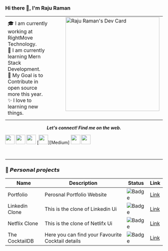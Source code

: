 
### Hi there 👋, I'm Raju Raman


 
<table>
<tr>
  <td valign="center width-100">
    🎓 I am currently working at RightMove Technology.<br/>
    🌱 I am currently learning Mern Stack Development. <br/>
    🎯 My Goal is to Contribute in open source more this year.<br/>
    ✨ I love to learning new things.<br/>
<td>
     &nbsp;&nbsp;&nbsp;&nbsp;&nbsp;&nbsp;&nbsp;&nbsp;<a href="https://app.daily.dev/rajuraman45"><img src="https://api.daily.dev/devcards/a58efc16599946f791b1afc3ad09a11a.png?r=1tj" width="300" alt="Raju Raman's Dev Card"/></a>&nbsp;&nbsp;&nbsp;&nbsp;&nbsp;&nbsp;&nbsp;
  </td>

</tr>
</table>


<p align="center">
  <b><i>Let's connect! Find me on the web.</i></b>

 
[<img height="30" src="https://img.shields.io/badge/linkedin-blue.svg?&style=for-the-badge&logo=linkedin&logoColor=white"  />][LinkedIn]
[<img height="30" src="https://img.shields.io/badge/twitter-%231DA1F2.svg?&style=for-the-badge&logo=twitter&logoColor=white" />][twitter]
[<img height="30" src = "https://img.shields.io/badge/gmail-c14438?&style=for-the-badge&logo=gmail&logoColor=white">][gmail] 
[<img height="30" src="https://img.shields.io/badge/-Medium-000000.svg?&style=for-the-badge&logo=Medium&logoColor=white" />][Medium]
[<img height="30" src="https://img.shields.io/badge/stack%20overflow-C13584.svg?&style=for-the-badge&logo=stackoverflow&logoColor=white" />][StackOverflow]
[<img height="30" src="https://img.shields.io/badge/dev-000000.svg?&style=for-the-badge&logo=dev.to&logoColor=white" />][Dev]
<!-- [<img height="30" src="https://img.shields.io/badge/Hashnode-%230077B5.svg?&style=for-the-badge&logo=Hashnode&logoColor=white" />][Hashnode] -->
<br />
<hr />
</p>


### :lock_with_ink_pen: 𝙋𝙚𝙧𝙨𝙤𝙣𝙖𝙡 𝙥𝙧𝙤𝙟𝙚𝙘𝙩𝙨
Name | Description | Status | Link
-----|-------------|--------|------
Portfolio | Perosnal Portfolio Website | ![Badge](https://img.shields.io/badge/Status-COMPLETED-LightSeaGreen.svg) | [Link](https://rajuramanme.netlify.app/)
Linkedin Clone | This is the clone of Linkedin Ui | ![Badge](https://img.shields.io/badge/Status-COMPLETED-LightSeaGreen.svg) | [Link](https://linkedinclone-2b02a.web.app/)
Netflix Clone | This is the clone of Netlifx Ui | ![Badge](https://img.shields.io/badge/Status-COMPLETED-LightSeaGreen.svg) | [Link](https://netflixclone-edd85.web.app/)
The CocktailDB | Here you can find your Favourite Cocktail details | ![Badge](https://img.shields.io/badge/Status-COMPLETED-LightSeaGreen.svg) | [Link](https://cocktaildbrr.netlify.app/)
 
<br />


<!--
**rajuw892/rajuw892** is a ✨ _special_ ✨ repository because its `README.md` (this file) appears on your GitHub profile.


Here are some ideas to get you started:

- 🔭 I’m currently working on ...
- 🌱 I’m currently learning ...
- 👯 I’m looking to collaborate on ...
- 🤔 I’m looking for help with ...
- 💬 Ask me about ...
- 📫 How to reach me: ...
- 😄 Pronouns: ...
- ⚡ Fun fact: ...
-->

[linkedin]: https://www.linkedin.com/in/rajuw892/
[twitter]: https://twitter.com/rajuraman45
[gmail]: www.gmail.com 
[StackOverflow]: https://stackoverflow.com/
[Dev]: https://app.daily.dev/rajuraman45
 
